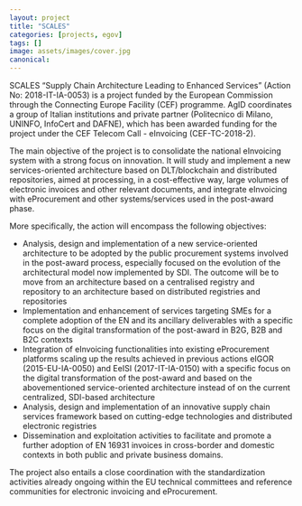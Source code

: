 ```yaml
---
layout: project
title: "SCALES"
categories: [projects, egov]
tags: []
image: assets/images/cover.jpg
canonical:
---
```


SCALES “Supply Chain Architecture Leading to Enhanced Services” (Action No: 2018-IT-IA-0053) is a project funded by the European Commission through the Connecting Europe Facility (CEF) programme. AgID coordinates a group of Italian institutions and private partner (Politecnico di Milano, UNINFO, InfoCert and DAFNE), which has been awarded funding for the project under the CEF Telecom Call - eInvoicing (CEF-TC-2018-2).

The main objective of the project is to consolidate the national eInvoicing system with a strong focus on innovation. It will study and implement a new services-oriented architecture based on DLT/blockchain and distributed repositories, aimed at processing, in a cost-effective way, large volumes of electronic invoices and other relevant documents, and integrate eInvoicing with eProcurement and other systems/services used in the post-award phase.

More specifically, the action will encompass the following objectives:

* Analysis, design and implementation of a new service-oriented architecture to be adopted by the public procurement systems involved in the post-award process, especially focused on the evolution of the architectural model now implemented by SDI. The outcome will be to move from an  architecture based on a centralised registry and repository to an architecture based on distributed registries and repositories
* Implementation and enhancement of services targeting SMEs for a complete adoption of the EN and its ancillary deliverables with a specific focus on the digital transformation of the post-award in B2G, B2B and B2C contexts
* Integration of eInvoicing functionalities into existing eProcurement platforms scaling up the results achieved in previous actions eIGOR (2015-EU-IA-0050) and EeISI (2017-IT-IA-0150) with a specific focus on the digital transformation of the post-award and based on the abovementioned service-oriented architecture instead of on the current centralized, SDI-based architecture
* Analysis, design and implementation of an innovative supply chain services framework based on cutting-edge technologies and distributed electronic registries
* Dissemination and exploitation activities to facilitate and promote a further adoption of EN 16931 invoices in cross-border and domestic contexts in both public and private business domains.

The project also entails a close coordination with the standardization activities already ongoing within the EU technical committees and reference communities for electronic invoicing and eProcurement.
